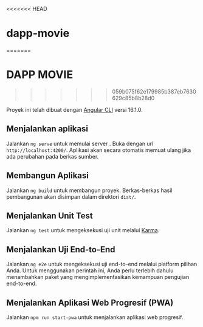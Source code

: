 <<<<<<< HEAD
# dapp-movie
=======
# DAPP MOVIE
>>>>>>> 059b075f62e179985b387eb7630629c85b8b28d0

Proyek ini telah dibuat dengan [Angular CLI](https://github.com/angular/angular-cli) versi 16.1.0.

## Menjalankan aplikasi

Jalankan `ng serve` untuk memulai server . Buka dengan url `http://localhost:4200/`. Aplikasi akan secara otomatis memuat ulang jika ada perubahan pada berkas sumber.

## Membangun Aplikasi

Jalankan `ng build` untuk membangun proyek. Berkas-berkas hasil pembangunan akan disimpan dalam direktori `dist/`.

## Menjalankan Unit Test

Jalankan `ng test` untuk mengeksekusi uji unit melalui [Karma](https://karma-runner.github.io).

## Menjalankan Uji End-to-End

Jalankan `ng e2e` untuk mengeksekusi uji end-to-end melalui platform pilihan Anda. Untuk menggunakan perintah ini, Anda perlu terlebih dahulu menambahkan paket yang mengimplementasikan kemampuan pengujian end-to-end.

## Menjalankan Aplikasi Web Progresif (PWA)

Jalankan `npm run start-pwa` untuk menjalankan aplikasi web progresif.
